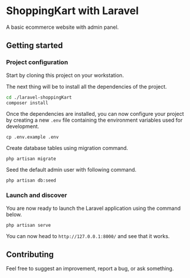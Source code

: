 
# ShoppingKart with Laravel

A basic ecommerce website with admin panel.

## Getting started

### Project configuration

Start by cloning this project on your workstation.

The next thing will be to install all the dependencies of the project.

```sh
cd ./laravel-shoppingKart
composer install
```

Once the dependencies are installed, you can now configure your project by creating a new `.env` file containing the environment variables used for development.

```
cp .env.example .env
```

Create database tables using migration command.

```
php artisan migrate
```

Seed the default admin user with following command.

```
php artisan db:seed
```

### Launch and discover

You are now ready to launch the Laravel application using the command below.

```
php artisan serve
```

You can now head to `http://127.0.0.1:8000/` and see that it works.

## Contributing

Feel free to suggest an improvement, report a bug, or ask something.
